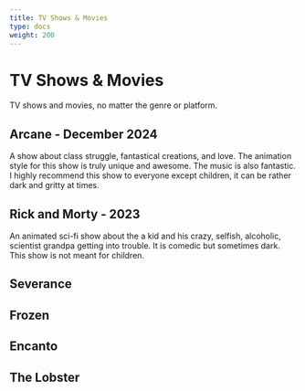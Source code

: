 ```yaml
---
title: TV Shows & Movies
type: docs
weight: 200
---
```

# TV Shows & Movies
TV shows and movies, no matter the genre or platform.

## Arcane - December 2024
A show about class struggle, fantastical creations, and love. The animation style for this show is truly unique and awesome. The music is also fantastic. I highly recommend this show to everyone except children, it can be rather dark and gritty at times.

## Rick and Morty - 2023
An animated sci-fi show about the a kid and his crazy, selfish, alcoholic, scientist grandpa getting into trouble. It is comedic but sometimes dark. This show is not meant for children.

## Severance

## Frozen

## Encanto

## The Lobster

